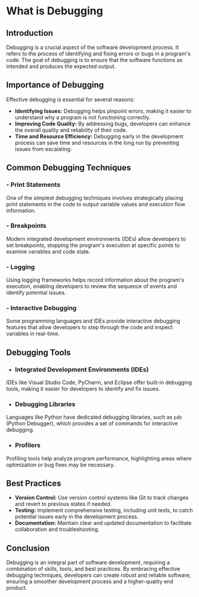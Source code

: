 # What is Debugging

## Introduction

Debugging is a crucial aspect of the software development process. It refers to the process of identifying and fixing
errors or bugs in a program's code. The goal of debugging is to ensure that the software functions as intended and
produces the expected output.

## Importance of Debugging

Effective debugging is essential for several reasons:

- **Identifying Issues:** Debugging helps pinpoint errors, making it easier to understand why a program is not
  functioning correctly.
- **Improving Code Quality:** By addressing bugs, developers can enhance the overall quality and reliability of their
  code.
- **Time and Resource Efficiency:** Debugging early in the development process can save time and resources in the long
  run by preventing issues from escalating.

## Common Debugging Techniques

### - Print Statements

One of the simplest debugging techniques involves strategically placing print statements in the code to output variable
values and execution flow information.

### - Breakpoints

Modern integrated development environments (IDEs) allow developers to set breakpoints, stopping the program's execution
at specific points to examine variables and code state.

### - Logging

Using logging frameworks helps record information about the program's execution, enabling developers to review the
sequence of events and identify potential issues.

### - Interactive Debugging

Some programming languages and IDEs provide interactive debugging features that allow developers to step through the
code and inspect variables in real-time.

## Debugging Tools

- ### Integrated Development Environments (IDEs)

IDEs like Visual Studio Code, PyCharm, and Eclipse offer built-in debugging tools, making it easier for developers to
identify and fix issues.

- ### Debugging Libraries

Languages like Python have dedicated debugging libraries, such as `pdb` (Python Debugger), which provides a set of
commands for interactive debugging.

- ### Profilers

Profiling tools help analyze program performance, highlighting areas where optimization or bug fixes may be necessary.

## Best Practices

- **Version Control:** Use version control systems like Git to track changes and revert to previous states if needed.
- **Testing:** Implement comprehensive testing, including unit tests, to catch potential issues early in the development
  process.
- **Documentation:** Maintain clear and updated documentation to facilitate collaboration and troubleshooting.

## Conclusion

Debugging is an integral part of software development, requiring a combination of skills, tools, and best practices. By
embracing effective debugging techniques, developers can create robust and reliable software, ensuring a smoother
development process and a higher-quality end product.